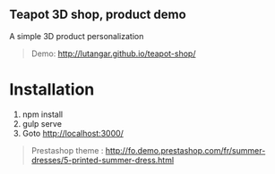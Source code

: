 Teapot 3D shop, product demo
----------------------------

A simple 3D product personalization

> Demo: <http://lutangar.github.io/teapot-shop/>

Installation
============

1. npm install
2. gulp serve
3. Goto <http://localhost:3000/>


> Prestashop theme :
> http://fo.demo.prestashop.com/fr/summer-dresses/5-printed-summer-dress.html
